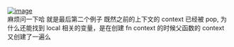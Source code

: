 [![image](https://user-images.githubusercontent.com/22719329/50440261-4ad40580-0930-11e9-8115-f588109a1dac.png)](https://user-images.githubusercontent.com/22719329/50440261-4ad40580-0930-11e9-8115-f588109a1dac.png)  
麻烦问一下哈 就是最后第二个例子 既然之前的上下文的 context 已经被 pop, 为什么还能找到 local 相关的变量，是在创建 fn context 的时候父函数的 context 又创建了一遍么
